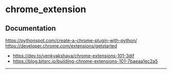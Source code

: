 # chrome_extension  


## Documentation  
https://pythonspot.com/create-a-chrome-plugin-with-python/  
https://developer.chrome.com/extensions/getstarted  

- https://dev.to/venkyakshaya/chrome-extensions-101-3dif
- https://blog.bitsrc.io/building-chrome-extensions-101-7baeaa1ec2a5
---
